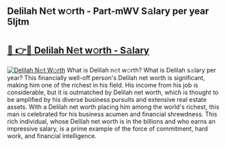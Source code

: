 ## Delilah N𝚎t w𝚘rth - Part-mWV S𝚊lary per year 5Ijtm

# <h2><a href="http://gc57l2v.nevu.top/?p=Delilah">🔗 👉🔴 Delilah N𝚎t w𝚘rth - S𝚊lary</a></h2>

[![Delilah N𝚎t W𝚘rth](https://i.imgur.com/Oavwk0R.jpeg)](http://gc57l2v.nevu.top/?p=Delilah)
What is Delilah n𝚎t w𝚘rth? What is Delilah s𝚊lary per year?
This financially well-off person's Delilah net worth is significant, making him one of the richest in his field. His income from his job is considerable, but it is outmatched by Delilah net worth, which is thought to be amplified by his diverse business pursuits and extensive real estate assets. With a Delilah net worth placing him among the world's richest, this man is celebrated for his business acumen and financial shrewdness. This rich individual, whose Delilah net worth is in the billions and who earns an impressive salary, is a prime example of the force of commitment, hard work, and financial intelligence.
